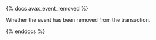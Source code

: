 {% docs avax_event_removed %}

Whether the event has been removed from the transaction.

{% enddocs %}